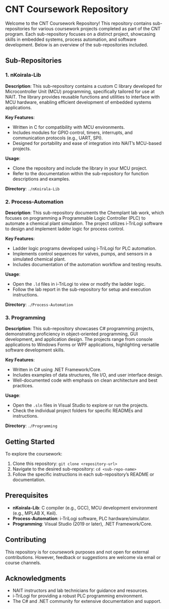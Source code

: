 # CNT Coursework Repository

Welcome to the CNT Coursework Repository! This repository contains sub-repositories for various coursework projects completed as part of the CNT program. Each sub-repository focuses on a distinct project, showcasing skills in embedded systems, process automation, and software development. Below is an overview of the sub-repositories included.

## Sub-Repositories

### 1. nKoirala-Lib
**Description**: This sub-repository contains a custom C library developed for Microcontroller Unit (MCU) programming, specifically tailored for use at NAIT. The library provides reusable functions and utilities to interface with MCU hardware, enabling efficient development of embedded systems applications.

**Key Features**:
- Written in C for compatibility with MCU environments.
- Includes modules for GPIO control, timers, interrupts, and communication protocols (e.g., UART, SPI).
- Designed for portability and ease of integration into NAIT’s MCU-based projects.

**Usage**:
- Clone the repository and include the library in your MCU project.
- Refer to the documentation within the sub-repository for function descriptions and examples.

**Directory**: `./nKoirala-Lib`

### 2. Process-Automation
**Description**: This sub-repository documents the Chemplant lab work, which focuses on programming a Programmable Logic Controller (PLC) to automate a chemical plant simulation. The project utilizes i-TriLogi software to design and implement ladder logic for process control.

**Key Features**:
- Ladder logic programs developed using i-TriLogi for PLC automation.
- Implements control sequences for valves, pumps, and sensors in a simulated chemical plant.
- Includes documentation of the automation workflow and testing results.

**Usage**:
- Open the `.ld` files in i-TriLogi to view or modify the ladder logic.
- Follow the lab report in the sub-repository for setup and execution instructions.

**Directory**: `./Process-Automation`

### 3. Programming
**Description**: This sub-repository showcases C# programming projects, demonstrating proficiency in object-oriented programming, GUI development, and application design. The projects range from console applications to Windows Forms or WPF applications, highlighting versatile software development skills.

**Key Features**:
- Written in C# using .NET Framework/Core.
- Includes examples of data structures, file I/O, and user interface design.
- Well-documented code with emphasis on clean architecture and best practices.

**Usage**:
- Open the `.sln` files in Visual Studio to explore or run the projects.
- Check the individual project folders for specific READMEs and instructions.

**Directory**: `./Programming`

## Getting Started

To explore the coursework:
1. Clone this repository: `git clone <repository-url>`
2. Navigate to the desired sub-repository: `cd <sub-repo-name>`
3. Follow the specific instructions in each sub-repository’s README or documentation.

## Prerequisites
- **nKoirala-Lib**: C compiler (e.g., GCC), MCU development environment (e.g., MPLAB X, Keil).
- **Process-Automation**: i-TriLogi software, PLC hardware/simulator.
- **Programming**: Visual Studio (2019 or later), .NET Framework/Core.

## Contributing
This repository is for coursework purposes and not open for external contributions. However, feedback or suggestions are welcome via email or course channels.

## Acknowledgments
- NAIT instructors and lab technicians for guidance and resources.
- i-TriLogi for providing a robust PLC programming environment.
- The C# and .NET community for extensive documentation and support.
